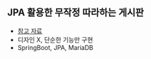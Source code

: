 ## JPA 활용한 무작정 따라하는 게시판
- [참고 자료](https://www.youtube.com/playlist?list=PLZzruF3-_clsWF2aULPsUPomgolJ-idGJ)
- 디자인 X, 단순한 기능만 구현
- SpringBoot, JPA, MariaDB